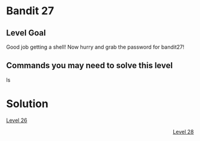<html>
<h1>Bandit 27</h1>

<h2 id="level-goal">Level Goal</h2>
<p>Good job getting a shell! Now hurry and grab the password for bandit27!</p>

<h2 id="commands-you-may-need-to-solve-this-level">Commands you may need to solve this level</h2>
<p>ls</p>

<h1>Solution</h1>

<p style="text-align: left"><a href="bandit/tasks/bandit26.md">Level 26</a></p>
<p style="text-align: right"><a href="bandit/tasks/bandit28.md">Level 28</a></p>
</html>

